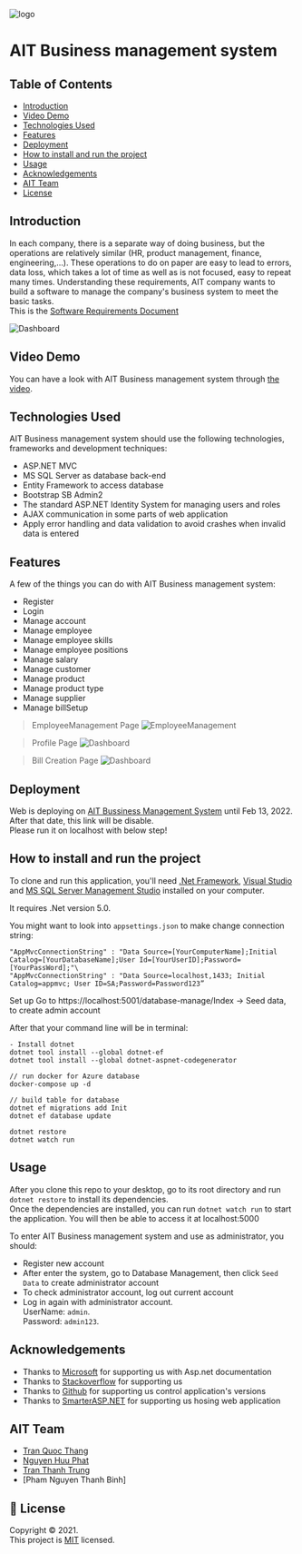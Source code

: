 ![logo](wwwroot/img/logo.svg)  
# AIT Business management system   


## Table of Contents
* [Introduction](#introduction)
* [Video Demo](#video-demo)
* [Technologies Used](#technologies-used)
* [Features](#features)
* [Deployment](#deployment)
* [How to install and run the project](#how-to-install-and-run-the-project)
* [Usage](#usage)
* [Acknowledgements](#acknowledgements)
* [AIT Team](#ait-team)
* [License](#license)

<!-- * [License](#license) -->



## Introduction
In each company, there is a separate way of doing business, but the operations are relatively similar (HR, product management, finance, engineering,...). These operations to do on paper are easy to lead to errors, data loss, which takes a lot of time as well as is not focused, easy to repeat many times. Understanding these requirements, AIT company wants to build a software to manage the company's business system to meet the basic tasks. \
This is the [Software Requirements Document](https://docs.google.com/document/d/1XslZNEgI-ZwAGA6tdiFFctRs1TUKHNEG/edit?usp=sharing&ouid=116992013396456829835&rtpof=true&sd=true)

![Dashboard](wwwroot/img/demoPage/dashboard.png)


## Video Demo
You can have a look with AIT Business management system through [the video](https://drive.google.com/file/d/13xiX5x_VPI3gQ6fpwlVZXEeGYY2wQXCk/view).


## Technologies Used
AIT Business management system should use the following technologies, frameworks and development techniques:

- ASP.NET MVC
- MS SQL Server as database back-end
- Entity Framework to access database
- Bootstrap SB Admin2 
- The standard ASP.NET Identity System for managing users and roles
- AJAX communication in some parts of web application
- Apply error handling and data validation to avoid crashes when invalid data is entered



## Features
A few of the things you can do with AIT Business management system:
- Register
- Login
- Manage account
- Manage employee
- Manage employee skills
- Manage employee positions
- Manage salary
- Manage customer
- Manage product
- Manage product type
- Manage supplier
- Manage billSetup

> EmployeeManagement Page
![EmployeeManagement](wwwroot/img/demoPage/employeeIndex.png)


> Profile Page
![Dashboard](wwwroot/img/demoPage/profile.png)


> Bill Creation Page
![Dashboard](wwwroot/img/demoPage/createBill.png)


## Deployment
Web is deploying on [AIT Bussiness Management System](http://lucasuit-001-site1.etempurl.com/) until Feb 13, 2022.\
After that date, this link will be disable.\
Please run it on localhost with below step!
## How to install and run the project
To clone and run this application, you'll need [.Net Framework](https://dotnet.microsoft.com/en-us/download/dotnet-framework), [Visual Studio](https://visualstudio.microsoft.com/) and [MS SQL Server Management Studio](https://docs.microsoft.com/en-us/sql/ssms/download-sql-server-management-studio-ssms?view=sql-server-ver15) installed on your computer. 

It requires .Net version 5.0.

You might want to look into `appsettings.json` to make change connection string: 
```
"AppMvcConnectionString" : "Data Source=[YourComputerName];Initial Catalog=[YourDatabaseName];User Id=[YourUserID];Password=[YourPassWord];"\
"AppMvcConnectionString" : "Data Source=localhost,1433; Initial Catalog=appmvc; User ID=SA;Password=Password123”
```

Set up
Go to https://localhost:5001/database-manage/Index → Seed data, to create admin account

After that your command line will be in terminal:

```
- Install dotnet
dotnet tool install --global dotnet-ef
dotnet tool install --global dotnet-aspnet-codegenerator

// run docker for Azure database
docker-compose up -d

// build table for database
dotnet ef migrations add Init
dotnet ef database update
```

```
dotnet restore
dotnet watch run
```

## Usage
After you clone this repo to your desktop, go to its root directory and run `dotnet restore` to install its dependencies.\
Once the dependencies are installed, you can run `dotnet watch run` to start the application. You will then be able to access it at localhost:5000

To enter AIT Business management system and use as administrator, you should:
- Register new account
- After enter the system, go to Database Management, then click `Seed Data` to create administrator account
- To check administrator account, log out current account
- Log in again with administrator account.\
    UserName: `admin`.\
    Password: `admin123`. 

## Acknowledgements
- Thanks to [Microsoft](https://www.microsoft.com/vi-vn/) for supporting us with Asp.net documentation
- Thanks to [Stackoverflow](https://stackoverflow.com/) for supporting us 
- Thanks to [Github](https://github.com/) for supporting us control application's versions 
- Thanks to [SmarterASP.NET](https://www.smarterasp.net/) for supporting us hosing web application


## AIT Team
- [Tran Quoc Thang](https://github.com/LucasTran-tq)
- [Nguyen Huu Phat](https://github.com/nguyenhuuphat2001)
- [Tran Thanh Trung](https://github.com/ThanhTrung2001)
- [Pham Nguyen Thanh Binh]


## 📝 License

Copyright © 2021. <br />
This project is [MIT](https://github.com/LucasTran-tq/Business-Management-AspNet/blob/main/LICENSE) licensed.
